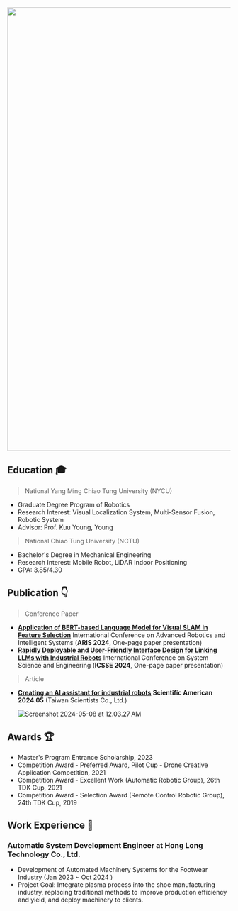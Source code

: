 <img src="https://github.com/user-attachments/assets/3ac2776f-0a00-480c-987a-73f448c54e39" width="1000" />

## Education 	🎓 
> National Yang Ming Chiao Tung University (NYCU)
- Graduate Degree Program of Robotics
- Research Interest: Visual Localization System, Multi-Sensor Fusion, Robotic System
- Advisor: Prof. Kuu Young, Young 

> National Chiao Tung University (NCTU)
- Bachelor's Degree in Mechanical Engineering
- Research Interest: Mobile Robot, LiDAR Indoor Positioning
- GPA: 3.85/4.30
  
## Publication 👇
> Conference Paper
  - **[Application of BERT-based Language Model for Visual SLAM in Feature Selection](https://drive.google.com/drive/folders/1ba3bHFVMWwgVgKgtRCuO9dPxPa6XKGiS)**
    International Conference on Advanced Robotics and Intelligent Systems (**ARIS 2024**, One-page paper presentation)
  - **[Rapidly Deployable and User-Friendly Interface Design for Linking LLMs with Industrial Robots](https://drive.google.com/drive/folders/167DY42o4_MkDXNXSgLH1Ah4W4BeuTmFl)**
    International Conference on System Science and Engineering (**ICSSE 2024**, One-page paper presentation)
> Article
  - **[Creating an AI assistant for industrial robots](https://www.scitw.cc/tags/sheng1-cheng2-shi4-AI)**
      **Scientific American 2024.05** (Taiwan Scientists Co., Ltd.)
    
      ![Screenshot 2024-05-08 at 12.03.27 AM](https://hackmd.io/_uploads/B1A0eCwzA.png)

## Awards 🏆
- Master's Program Entrance Scholarship, 2023
- Competition Award - Preferred Award, Pilot Cup - Drone Creative Application Competition, 2021
- Competition Award - Excellent Work (Automatic Robotic Group), 26th TDK Cup, 2021
- Competition Award - Selection Award (Remote Control Robotic Group), 24th TDK Cup, 2019

## Work Experience 💼
### Automatic System Development Engineer at Hong Long Technology Co., Ltd.
- Development of Automated Machinery Systems for the Footwear Industry (Jan 2023 ~ Oct 2024 )
- Project Goal: Integrate plasma process into the shoe manufacturing industry, replacing traditional methods to improve production efficiency and yield, and deploy machinery to clients.
